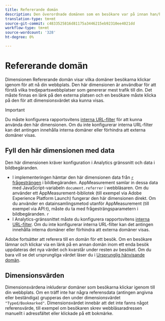 ```yaml
---
title: Refererande domän
description: Den överordnade domänen som en besökare var på innan han/hon klickade igenom till din plats.
translation-type: tm+mt
source-git-commit: c4833525816d81175a3446215eb92310ee4021dd
workflow-type: tm+mt
source-wordcount: '328'
ht-degree: 0%

---
```



# Refererande domän

Dimensionen Refererande domän visar vilka domäner besökarna klickar igenom för att nå din webbplats. Den här dimensionen är användbar för att förstå vilka tredjepartswebbplatser som genererar mest trafik till din. Det måste finnas en länk på den externa platsen och en besökare måste klicka på den för att dimensionsvärdet ska kunna visas.

>[!IMPORTANT]
>
>Du måste konfigurera rapportsvitens [interna URL-filter](/help/admin/admin/internal-url-filter-admin.md) för att kunna använda den här dimensionen. Om du inte konfigurerar interna URL-filter kan det antingen innehålla interna domäner eller förhindra att externa domäner visas.

## Fyll den här dimensionen med data

Den här dimensionen kräver konfiguration i Analytics gränssnitt och data i bildbegäranden.

* I implementeringen hämtar den här dimensionen data från [`r` frågesträngen](/help/implement/validate/query-parameters.md) i bildbegäranden. AppMeasurement samlar in dessa data med JavaScript-variabeln `document.referrer` i webbläsaren. Om du använder ett AppMeasurement-bibliotek (till exempel via Adobe Experience Platform Launch) fungerar den här dimensionen direkt. Om du använder en datainsamlingsmetod utanför AppMeasurement (till exempel via API:t), måste du ta med frågesträngsparametern i bildbegäranden. `r`
* I Analytics-gränssnittet måste du konfigurera rapportsvitens [interna URL-filter](/help/admin/admin/internal-url-filter-admin.md). Om du inte konfigurerar interna URL-filter kan det antingen innehålla interna domäner eller förhindra att externa domäner visas.

Adobe fortsätter att referera till en domän för ett besök. Om en besökare lämnar och klickar via en länk på en annan domän inom ett enda besök uppdateras det nya värdet och kvarstår under resten av besöket. Om du bara vill se det ursprungliga värdet läser du i [Ursprunglig hänvisande domän](original-referring-domain.md).

## Dimensionsvärden

Dimensionsvärdena inkluderar domäner som besökarna klickar igenom till din webbplats. Om en träff inte har några referensdata (antingen angivna eller beständiga) grupperas den under dimensionsvärdet `"Typed/Bookmarked"`. Dimensionsvärdet innebär att det inte fanns något referensvärde, till exempel om besökaren skrev webbläsaradressen manuellt i adressfältet eller klickade på ett bokmärke.
